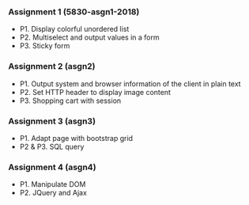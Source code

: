 ### Assignment 1 (5830-asgn1-2018)
* P1. Display colorful unordered list
* P2. Multiselect and output values in a form
* P3. Sticky form

### Assignment 2 (asgn2)
* P1. Output system and browser information of the client in plain text
* P2. Set HTTP header to display image content
* P3. Shopping cart with session

### Assignment 3 (asgn3)
* P1. Adapt page with bootstrap grid
* P2 & P3. SQL query

### Assignment 4 (asgn4)
* P1. Manipulate DOM
* P2. JQuery and Ajax